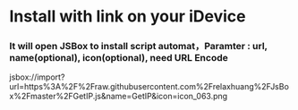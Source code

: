 # Install with link on your iDevice
### It will open JSBox to install script automat，Paramter : url, name(optional), icon(optional), need URL Encode 
jsbox://import?url=https%3A%2F%2Fraw.githubusercontent.com%2Frelaxhuang%2FJsBox%2Fmaster%2FGetIP.js&name=GetIP&icon=icon_063.png
